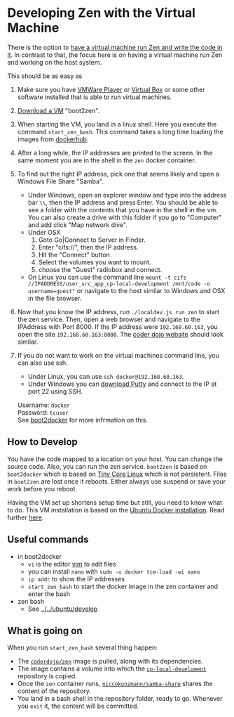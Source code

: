 Developing Zen with the Virtual Machine
=======================================

There is the option to [have a virtual machine run Zen and write the code in it](../../../). In contrast to that, the focus here is on having a virtual machine run Zen and working on the host system.

This should be as easy as

1. Make sure you have [VMWare Player](https://my.vmware.com/web/vmware/free#desktop_end_user_computing/vmware_workstation_player/12_0) or [Virtual Box](http://virtualbox.org/) or some other software installed that is able to run virtual machines.
2. [Download a VM](https://github.com/niccokunzmann/cp-docker-development/releases) "boot2zen". 
3. When starting the VM, you land in a linux shell. Here you execute the command `start_zen_bash`. This command takes a long time loading the images from [dockerhub](https://hub.docker.com/u/coderdojo/). 
4. After a long while, the IP addresses are printed to the screen. In the same moment you are in the shell in the `zen` docker container. 
5. To find out the right IP address, pick one that seems likely and open a Windows File Share "Samba".
    - Under Windows, open an explorer window and type into the address bar `\\`, then the IP address and press Enter. You should be able to see a folder with the contents that you have in the shell in the vm. You can also create a drive with this folder if you go to "Computer" and add click "Map network dive".
    - Under OSX
        1. Goto Go|Connect to Server in Finder.
        2. Enter "cifs://", then the IP address.
        3. Hit the "Connect" button.
        4. Select the volumes you want to mount.
        5. choose the "Guest" radiobox and connect.
    - On Linux you can use the command line `mount -t cifs //IPADDRESS/user_src_app_cp-local-development /mnt/code -o username=guest"` or navigate to the host similar to Windows and OSX in the file browser.

6. Now that you know the IP address, run `./localdev.js run zen` to start the zen service. Then, open a web browser and navigate to the IPAddress with Port 8000. If the IP address were `192.168.60.163`, you open the site `192.168.60.163:8000`. The [coder dojo website](http://zen.coderdojo.com) should look similar.

7. If you do not want to work on the virtual machines command line, you can also use ssh.
    - Under Linux, you can use `ssh docker@192.168.60.163`.
    - Under Windows you can [download Putty](http://www.chiark.greenend.org.uk/~sgtatham/putty/download.html) and connect to the IP at port 22 using SSH.
    
    Username: `docker`  
    Password: `tcuser`  
    See [boot2docker](https://github.com/boot2docker/boot2docker/#ssh-into-vm) for more infrmation on this.

How to Develop
--------------

You have the code mapped to a location on your host. You can change the source code. Also, you can run the zen service. `boot2zen` is based on `boot2docker` which is based on [Tiny Core Linux](http://www.tinycorelinux.net/) which is not persistent. Files in `boot2zen` are lost once it reboots. Either always use suspend or save your work before you reboot.

Having the VM set up shortens setup time but still, you need to know what to do. This VM installation is based on the [Ubuntu Docker installation](../../ubuntu). Read further [here](../../ubuntu/develop).

Useful commands
---------------

- in boot2docker
  - `vi` is the editor [vim](http://vim.org) to edit files
  - you can install `nano` with `sudo -u docker tce-load -wi nano`
  - `ip addr` to show the IP addresses
  - `start_zen_bash` to start the docker image in the zen container and enter the bash
- zen bash
  - See [../../ubuntu/develop](../../ubuntu/develop/README.md#useful-commands)

What is going on
----------------

When you run `start_zen_bash` several thing happen:

- The [`coderdojo/zen`](https://hub.docker.com/r/coderdojo/zen/) image is pulled, along with its dependencies.
- The image contains a volume into which the [`cp-local-develoment`](https://github.com/CoderDojo/cp-local-development) repository is copied.
- Once the `zen` container runs, [`niccokunzmann/samba-share`](https://hub.docker.com/r/niccokunzmann/samba-share/) shares the content of the repository.
- You land in a bash shell in the repository folder, ready to go. Whenever you `exit` it, the content will be committed.


